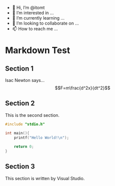 - 👋 Hi, I’m @itomt
- 👀 I’m interested in ...
- 🌱 I’m currently learning ...
- 💞️ I’m looking to collaborate on ...
- 📫 How to reach me ...

# Markdown Test
## Section 1
Isac Newton says...\
$$F=m\frac{d^2x}{dt^2}$$

## Section 2
This is the second section.
```c:hello.c
#include "stdio.h"

int main(){
    printf("Hello World!\n");
    
    return 0;
}
```
## Section 3
This section is written by Visual Studio.

<!---
itomt/itomt is a ✨ special ✨ repository because its `README.md` (this file) appears on your GitHub profile.
You can click the Preview link to take a look at your changes.
--->
